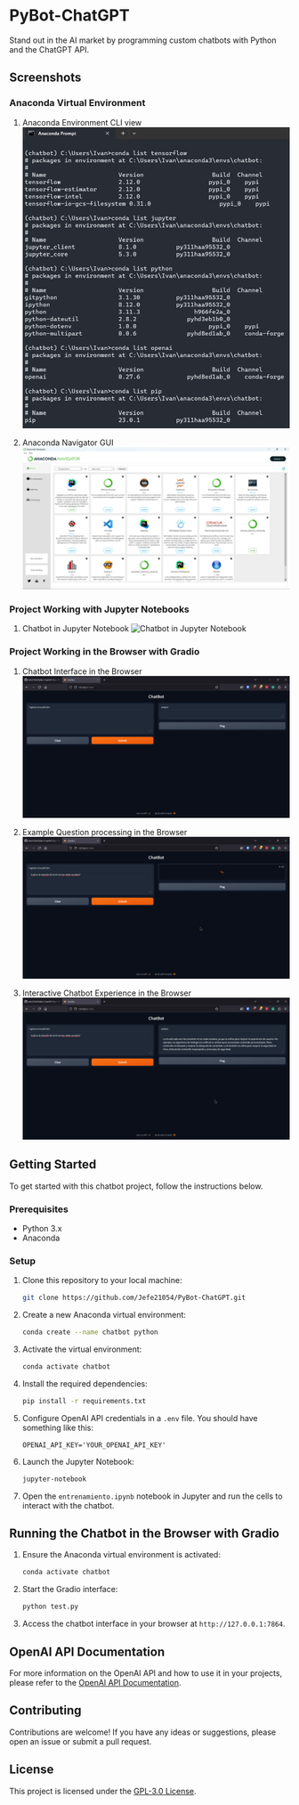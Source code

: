 # PyBot-ChatGPT
Stand out in the AI market by programming custom chatbots with Python and the ChatGPT API.

## Screenshots

### Anaconda Virtual Environment

1. Anaconda Environment CLI view
   ![Anaconda Environment CLI view](screenshots/anaconda.png)

2. Anaconda Navigator GUI
   ![Anaconda Navigator GUI](screenshots/conda-nav.png)

### Project Working with Jupyter Notebooks

1. Chatbot in Jupyter Notebook
   ![Chatbot in Jupyter Notebook](screenshots/Jupyter_nb.png)

### Project Working in the Browser with Gradio

1. Chatbot Interface in the Browser
   ![Chatbot Interface in the Browser](screenshots/chatbot1.png)

2. Example Question processing in the Browser
   ![Example Question processing in the Browser](screenshots/chatbot2.png)

3. Interactive Chatbot Experience in the Browser
   ![Interactive Chatbot Experience in the Browser](screenshots/chatbot3.png)

## Getting Started

To get started with this chatbot project, follow the instructions below.

### Prerequisites

- Python 3.x
- Anaconda

### Setup

1. Clone this repository to your local machine:

   ```bash
   git clone https://github.com/Jefe21054/PyBot-ChatGPT.git
   ```

2. Create a new Anaconda virtual environment:

   ```bash
   conda create --name chatbot python
   ```

3. Activate the virtual environment:

   ```bash
   conda activate chatbot
   ```

4. Install the required dependencies:

   ```bash
   pip install -r requirements.txt
   ```

5. Configure OpenAI API credentials in a `.env` file. You should have something like this:

   ```
   OPENAI_API_KEY='YOUR_OPENAI_API_KEY'
   ```

6. Launch the Jupyter Notebook:

   ```bash
   jupyter-notebook
   ```

7. Open the `entrenamiento.ipynb` notebook in Jupyter and run the cells to interact with the chatbot.

## Running the Chatbot in the Browser with Gradio

1. Ensure the Anaconda virtual environment is activated:

   ```bash
   conda activate chatbot
   ```

2. Start the Gradio interface:

   ```bash
   python test.py
   ```

3. Access the chatbot interface in your browser at `http://127.0.0.1:7864`.

## OpenAI API Documentation

For more information on the OpenAI API and how to use it in your projects, please refer to the [OpenAI API Documentation](https://docs.openai.com/).

## Contributing

Contributions are welcome! If you have any ideas or suggestions, please open an issue or submit a pull request.

## License

This project is licensed under the [GPL-3.0 License](LICENSE).